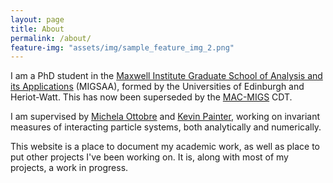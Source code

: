```yaml
---
layout: page
title: About
permalink: /about/
feature-img: "assets/img/sample_feature_img_2.png"
---
```


I am a PhD student in the [Maxwell Institute Graduate School of Analysis and its Applications](http://www.maxwell.ac.uk/migsaa) (MIGSAA), formed by the Universities of Edinburgh and Heriot-Watt. This has now been superseded by the [MAC-MIGS](https://www.mac-migs.ac.uk/) CDT.

I am supervised by [Michela Ottobre](http://www.macs.hw.ac.uk/~mo3/) and [Kevin Painter](http://www.macs.hw.ac.uk/~painter/), working on invariant measures of interacting particle systems, both analytically and numerically.

This website is a place to document my academic work, as well as place to put other projects I've been working on. It is, along with most of my projects, a work in progress.  
